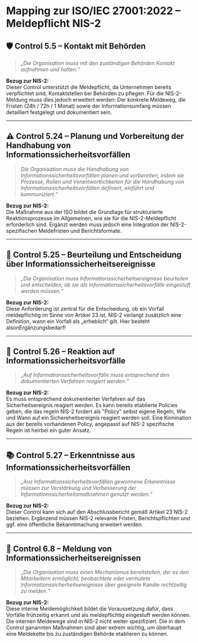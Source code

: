# Mapping zur ISO/IEC 27001:2022 – Meldepflicht NIS-2


## 🛡️ Control 5.5 – Kontakt mit Behörden

> *„Die  Organisation  muss  mit  den  zuständigen  Behörden  Kontakt 
aufnehmen  und  halten.“*

**Bezug zur NIS-2:**  
Dieser Control unterstützt die Meldepflicht, da Unternehmen bereits verpflichtet sind, Kontaktstellen bei Behörden zu pflegen. Für die NIS-2-Meldung muss dies jedoch erweitert werden: Der konkrete Meldeweg, die Fristen (24h / 72h / 1 Monat) sowie der Informationsumfang müssen detailliert festgelegt und dokumentiert sein.

---

## ⚠️ Control 5.24 – Planung und Vorbereitung der Handhabung von Informationssicherheitsvorfällen

> *Die  Organisation  muss  die  Handhabung  von 
Informationssicherheitsvorfällen  planen  und  vorbereiten,  indem  sie 
Prozesse,  Rollen  und  Verantwortlichkeiten  für  die  Handhabung  von 
Informationssicherheitsvorfällen  definiert,  einführt  und  kommuniziert.“*

**Bezug zur NIS-2:**  
Die Maßnahme aus der ISO bildet die Grundlage für strukturierte Reaktionsprozesse im Allgemeinen, wie sie für die NIS-2-Meldepflicht erforderlich sind. Ergänzt werden muss jedoch eine Integration der NIS-2-spezifischen Meldefristen und Berichtsformate.

---

## 📝 Control 5.25 – Beurteilung und Entscheidung über Informationssicherheitsereignisse

> *„Die  Organisation  muss  Informationssicherheitsereignisse  beurteilen  und 
entscheiden,  ob  sie  als  Informationssicherheitsvorfälle  eingestuft  werden 
müssen.“*

**Bezug zur NIS-2:**  
Diese Anforderung ist zentral für die Entscheidung, ob ein Vorfall meldepflichtig im Sinne von Artikel 23 ist. NIS-2 verlangt zusätzlich eine Definition, wann ein Vorfall als „erheblich“ gilt. Hier besteht alsonErgänzungsbedarf!

---

## 🚨 Control 5.26 – Reaktion auf Informationssicherheitsvorfälle

> *„Auf  Informationssicherheitsvorfälle  muss  entsprechend  den 
dokumentierten  Verfahren  reagiert  werden.“*

**Bezug zur NIS-2:**  
Es muss entsprechend dokumentierter Verfahren auf das Sicherheitsereignis reagiert werden. Es kann bereits etablierte Policies geben, die das regeln NIS-2 fordert als "Policy" selbst eigene Regeln, Wie und Wann auf ein Sichereheitsereignis reagiert werden soll. Eine Komination aus der bereits vorhandenen Policy, angepasst auf NIS-2 spezifische Regeln ist heirbei ein guter Ansatz.

---

## 📚 Control 5.27 – Erkenntnisse aus Informationssicherheitsvorfällen

> *„Aus  Informationssicherheitsvorfällen  gewonnene  Erkenntnisse  müssen 
zur  Verstärkung  und  Verbesserung  der 
Informationssicherheitsmaßnahmen  genutzt  werden.“*

**Bezug zur NIS-2:**  
Dieser Control kann sich auf den Abschlussbericht gemäß Artikel 23 NIS-2 beziehen. Ergänzend müssen NIS-2 relevante Fristen, Berichtspflichten und ggf. eine öffentliche Bekanntmachung erweitert werden.

---

## 📣 Control 6.8 – Meldung von Informationssicherheitsereignissen

> *„Die  Organisation  muss  einen  Mechanismus  bereitstellen,  der  es  den 
Mitarbeitern  ermöglicht,  beobachtete  oder  vermutete 
Informationssicherheitsereignisse  über  geeignete  Kanäle  rechtzeitig  zu 
melden.“*

**Bezug zur NIS-2:**  
Diese interne Meldemöglichkeit bildet die Voraussetzung dafür, dass Vorfälle frühzeitig erkannt und als meldepflichtig eingestuft werden können. Die internen Meldewege sind in NIS-2 nicht weiter spezifiziert. Die in dem Control ganannten Maßnahmen sind aber extrem wichtig, um überhaupt eine Meldekette bis zu zuständigen Behörde etablieren zu können.



